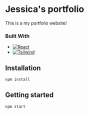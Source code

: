 # Jessica's portfolio

This is a my portfolio website!

### Built With

- [![React][React.js]][React-url]
- [![Tailwind][TailwindCSS]][Tailwind-url]

## Installation

```bash
npm install
```

## Getting started

```bash
npm start
```

<!-- MARKDOWN LINKS & IMAGES -->
<!-- https://www.markdownguide.org/basic-syntax/#reference-style-links -->

[React.js]: https://img.shields.io/badge/React-20232A?style=for-the-badge&logo=react&logoColor=61DAFB
[React-url]: https://reactjs.org/
[TailwindCSS]: https://img.shields.io/badge/tailwindcss-%2338B2AC.svg?style=for-the-badge&logo=tailwind-css&logoColor=white
[Tailwind-url]: https://tailwindcss.com/
